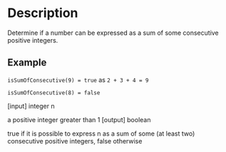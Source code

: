 # Description

Determine if a number can be expressed as a sum of some consecutive positive integers.

## Example

`isSumOfConsecutive(9) = true` as `2 + 3 + 4 = 9`

`isSumOfConsecutive(8) = false`

[input] integer n

a positive integer greater than 1
[output] boolean

true if it is possible to express n as a sum of some (at least two) consecutive positive integers, false otherwise
